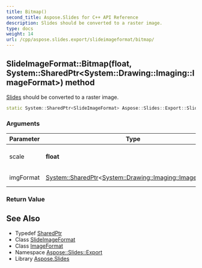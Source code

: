 ```yaml
---
title: Bitmap()
second_title: Aspose.Slides for C++ API Reference
description: Slides should be converted to a raster image.
type: docs
weight: 14
url: /cpp/aspose.slides.export/slideimageformat/bitmap/
---
```

## SlideImageFormat::Bitmap(float, System::SharedPtr\<System::Drawing::Imaging::ImageFormat\>) method


[Slides](../../../aspose.slides/) should be converted to a raster image.

```cpp
static System::SharedPtr<SlideImageFormat> Aspose::Slides::Export::SlideImageFormat::Bitmap(float scale, System::SharedPtr<System::Drawing::Imaging::ImageFormat> imgFormat)
```


### Arguments

| Parameter | Type | Description |
| --- | --- | --- |
| scale | **float** | Image scale factor. |
| imgFormat | [System::SharedPtr](../../../system/sharedptr/)\<[System::Drawing::Imaging::ImageFormat](../../../system.drawing.imaging/imageformat/)\> | Image format. |

### Return Value



## See Also

* Typedef [SharedPtr](../../system/sharedptr/)
* Class [SlideImageFormat](./)
* Class [ImageFormat](../../system.drawing.imaging/imageformat/)
* Namespace [Aspose::Slides::Export](../)
* Library [Aspose.Slides](../../)